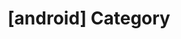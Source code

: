 ---
article_id: 0
description: List of articles under [android] category.
image: http://huntingbears.com.ve/static/img/site/mstile-310x310.png
layout: category
slug: android
title: '[android] Category'
---